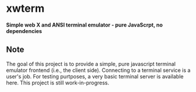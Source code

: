 # xwterm
**Simple web X and ANSI terminal emulator - pure JavaScrpt, no dependencies**   

## Note
The goal of this project is to provide a simple, pure javascript terminal emulator frontend
(i.e., the client side). Connecting to a terminal service is a user's job.
For testing purtposes, a very basic terminal server is available here.
This project is still work-in-progress.

